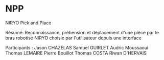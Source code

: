 # NPP
NIRYO Pick and Place

Résumé:
Reconnaissance, préhension et déplacement d'une pièce par le bras robotisé NIRYO choisie par l'utilisateur depuis une interface

Participants : 
Jason CHAZELAS
Samuel GUIRLET
Audric Moussaoui
Thomas LEMAIRE
Pierre Bouillot
Thomas COSTA
Riwan D'HERVAIS
